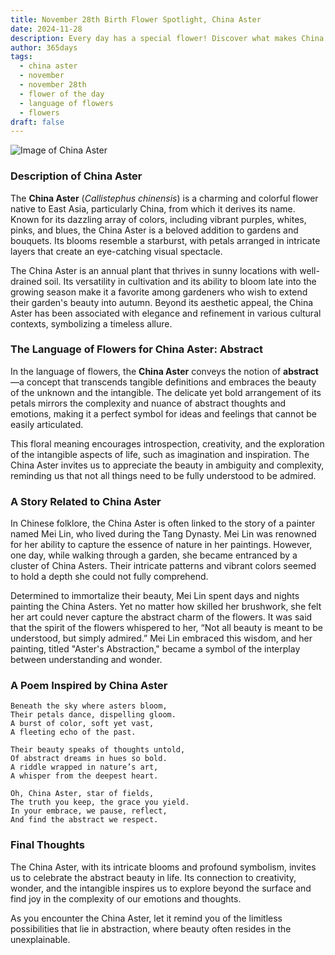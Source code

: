 ```yaml
---
title: November 28th Birth Flower Spotlight, China Aster
date: 2024-11-28
description: Every day has a special flower! Discover what makes China Aster unique as today’s birth flower and its symbolic meaning.
author: 365days
tags:
  - china aster
  - november
  - november 28th
  - flower of the day
  - language of flowers
  - flowers
draft: false
---
```


![Image of China Aster](https://cdn.pixabay.com/photo/2019/10/08/17/53/asters-4535620_640.jpg#center)


### Description of China Aster

The **China Aster** (_Callistephus chinensis_) is a charming and colorful flower native to East Asia, particularly China, from which it derives its name. Known for its dazzling array of colors, including vibrant purples, whites, pinks, and blues, the China Aster is a beloved addition to gardens and bouquets. Its blooms resemble a starburst, with petals arranged in intricate layers that create an eye-catching visual spectacle.

The China Aster is an annual plant that thrives in sunny locations with well-drained soil. Its versatility in cultivation and its ability to bloom late into the growing season make it a favorite among gardeners who wish to extend their garden's beauty into autumn. Beyond its aesthetic appeal, the China Aster has been associated with elegance and refinement in various cultural contexts, symbolizing a timeless allure.

### The Language of Flowers for China Aster: Abstract

In the language of flowers, the **China Aster** conveys the notion of **abstract**—a concept that transcends tangible definitions and embraces the beauty of the unknown and the intangible. The delicate yet bold arrangement of its petals mirrors the complexity and nuance of abstract thoughts and emotions, making it a perfect symbol for ideas and feelings that cannot be easily articulated.

This floral meaning encourages introspection, creativity, and the exploration of the intangible aspects of life, such as imagination and inspiration. The China Aster invites us to appreciate the beauty in ambiguity and complexity, reminding us that not all things need to be fully understood to be admired.

### A Story Related to China Aster

In Chinese folklore, the China Aster is often linked to the story of a painter named Mei Lin, who lived during the Tang Dynasty. Mei Lin was renowned for her ability to capture the essence of nature in her paintings. However, one day, while walking through a garden, she became entranced by a cluster of China Asters. Their intricate patterns and vibrant colors seemed to hold a depth she could not fully comprehend.

Determined to immortalize their beauty, Mei Lin spent days and nights painting the China Asters. Yet no matter how skilled her brushwork, she felt her art could never capture the abstract charm of the flowers. It was said that the spirit of the flowers whispered to her, “Not all beauty is meant to be understood, but simply admired.” Mei Lin embraced this wisdom, and her painting, titled "Aster's Abstraction," became a symbol of the interplay between understanding and wonder.

### A Poem Inspired by China Aster

```
Beneath the sky where asters bloom,  
Their petals dance, dispelling gloom.  
A burst of color, soft yet vast,  
A fleeting echo of the past.  

Their beauty speaks of thoughts untold,  
Of abstract dreams in hues so bold.  
A riddle wrapped in nature’s art,  
A whisper from the deepest heart.  

Oh, China Aster, star of fields,  
The truth you keep, the grace you yield.  
In your embrace, we pause, reflect,  
And find the abstract we respect.  
```

### Final Thoughts

The China Aster, with its intricate blooms and profound symbolism, invites us to celebrate the abstract beauty in life. Its connection to creativity, wonder, and the intangible inspires us to explore beyond the surface and find joy in the complexity of our emotions and thoughts.

As you encounter the China Aster, let it remind you of the limitless possibilities that lie in abstraction, where beauty often resides in the unexplainable.
